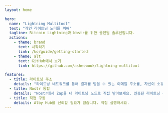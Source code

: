 ```yaml
---
layout: home

hero:
  name: "Lightning Multitool"
  text: "개인 라이트닝 노더를 위해"
  tagline: Bitcoin Lightning과 Nostr를 위한 올인원 솔루션입니다.
  actions:
    - theme: brand
      text: 시작하기
      link: /ko/guide/getting-started
    - theme: alt
      text: GitHub에서 보기
      link: https://github.com/asheswook/lightning-multitool

features:
  - title: 라이트닝 주소
    details: "라이트닝 네트워크를 통해 결제를 받을 수 있는 이메일 주소를, 자신이 소유한 도메인에 직접 연동합니다."
  - title: Nostr 통합
    details: "Nostr에서 Zap을 내 라이트닝 노드로 직접 받아보세요. 인증된 라이트닝 주소 (NIP-05)도 지원합니다."
  - title: 직접 구동
    details: Alby Hub를 신뢰할 필요가 없습니다. 직접 실행하세요.
---
```

